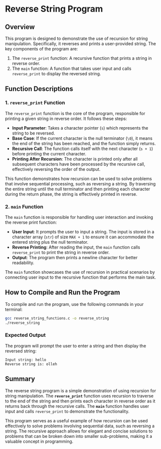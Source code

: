 # Reverse String Program

## Overview
This program is designed to demonstrate the use of recursion for string manipulation. Specifically, it reverses and prints a user-provided string. The key components of the program are:
1. The `reverse_print` function: A recursive function that prints a string in reverse order.
2. The `main` function: A function that takes user input and calls `reverse_print` to display the reversed string.

## Function Descriptions

### 1. `reverse_print` Function
The `reverse_print` function is the core of the program, responsible for printing a given string in reverse order. It follows these steps:
- **Input Parameter**: Takes a character pointer (`s`) which represents the string to be reversed.
- **Base Case**: If the current character is the null terminator (`\0`), it means the end of the string has been reached, and the function simply returns.
- **Recursive Call**: The function calls itself with the next character (`s + 1`) before printing the current character.
- **Printing After Recursion**: The character is printed only after all subsequent characters have been processed by the recursive call, effectively reversing the order of the output.

This function demonstrates how recursion can be used to solve problems that involve sequential processing, such as reversing a string. By traversing the entire string until the null terminator and then printing each character during the return phase, the string is effectively printed in reverse.

### 2. `main` Function
The `main` function is responsible for handling user interaction and invoking the reverse print function:
- **User Input**: It prompts the user to input a string. The input is stored in a character array (`str`) of size `MAX + 1` to ensure it can accommodate the entered string plus the null terminator.
- **Reverse Printing**: After reading the input, the `main` function calls `reverse_print` to print the string in reverse order.
- **Output**: The program then prints a newline character for better readability.

The `main` function showcases the use of recursion in practical scenarios by connecting user input to the recursive function that performs the main task.

## How to Compile and Run the Program
To compile and run the program, use the following commands in your terminal:

```sh
gcc reverse_string_functions.c -o reverse_string
./reverse_string
```

### Expected Output
The program will prompt the user to enter a string and then display the reversed string:

```
Input string: hello
Reverse string is: olleh
```

## Summary
The reverse string program is a simple demonstration of using recursion for string manipulation. The **`reverse_print`** function uses recursion to traverse to the end of the string and then prints each character in reverse order as it returns back through the recursive calls. The **`main`** function handles user input and calls `reverse_print` to demonstrate the functionality.

This program serves as a useful example of how recursion can be used effectively to solve problems involving sequential data, such as reversing a string. The recursive approach allows for elegant and concise solutions to problems that can be broken down into smaller sub-problems, making it a valuable concept in programming.

